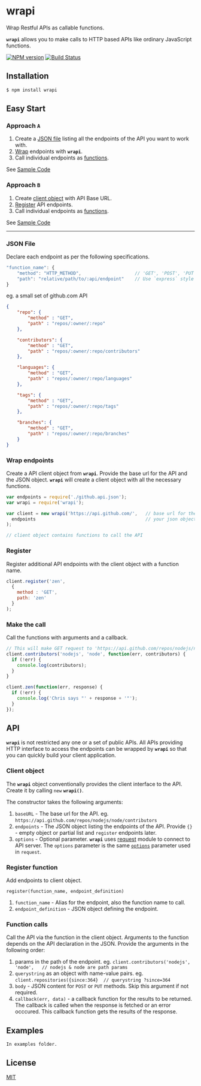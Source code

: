 wrapi
=====
Wrap Restful APIs as callable functions.

**`wrapi`** allows you to make calls to HTTP based APIs like ordinary JavaScript functions.

[![NPM version](https://img.shields.io/npm/v/wrapi.svg?style=flat)](https://www.npmjs.org/package/wrapi)
[![Build Status](https://img.shields.io/travis/palanik/wrapi.svg?style=flat)](https://travis-ci.org/palanik/wrapi.svg)

## Installation

```sh
$ npm install wrapi
```

## Easy Start

### Approach `A`
1. Create a [JSON file](#json-file) listing all the endpoints of the API you want to work with.
2. [Wrap](#wrap-endpoints) endpoints with **`wrapi`**.
3. Call individual endpoints as [functions](#make-the-call).

See [Sample Code](examples/github/sample1.js)

### Approach `B`
1. Create [client object](#client-object) with API Base URL.
2. [Register](#register) API endpoints.
3. Call individual endpoints as [functions](#make-the-call).

See [Sample Code](examples/github/sample2.js)

------

### JSON File
Declare each endpoint as per the following specifications.

```js
"function_name": {
	"method": "HTTP_METHOD",					// 'GET', 'POST', 'PUT', 'PATCH' or 'DELETE'
	"path": "relative/path/to/:api/endpoint"	// Use `express` style path params
}
```

eg. a small set of github.com API
```json
{
	"repo": {
		"method" : "GET",
		"path" : "repos/:owner/:repo"
	},

	"contributors": {
		"method" : "GET",
		"path" : "repos/:owner/:repo/contributors"
	},

	"languages": {
		"method" : "GET",
		"path" : "repos/:owner/:repo/languages"
	},

	"tags": {
		"method" : "GET",
		"path" : "repos/:owner/:repo/tags"
	},

	"branches": {
		"method" : "GET",
		"path" : "repos/:owner/:repo/branches"
	}
}
```

### Wrap endpoints
Create a API client object from **`wrapi`**. Provide the base url for the API and the JSON object.
**`wrapi`** will create a client object with all the necessary functions.

```js
var endpoints = require('./github.api.json');
var wrapi = require('wrapi');

var client = new wrapi('https://api.github.com/',	// base url for the API
  endpoints 										// your json object
);

// client object contains functions to call the API
```

### Register
Register additional API endpoints with the client object with a function name.

```js
client.register('zen', 
  {
    method : 'GET',
    path: 'zen'
  }
);
```

### Make the call
Call the functions with arguments and a callback.

```js
// This will make GET request to 'https://api.github.com/repos/nodejs/node/contributors'
client.contributors('nodejs', 'node', function(err, contributors) {
  if (!err) {
  	console.log(contributors);
  }
}

client.zen(function(err, response) {
  if (!err) {
    console.log('Chris says "' + response + '"');
  }
});

```

## API

**`wrapi`** is not restricted any one or a set of public APIs. All APIs providing HTTP interface to access the endpoints can be wrapped by **`wrapi`** so that you can quickly build your client application.

### Client object

The **`wrapi`** object conventionally provides the client interface to the API. Create it by calling `new` **`wrapi()`**.

The constructor takes the following arguments:

1. `baseURL` - The base url for the API. eg. `https://api.github.com/repos/nodejs/node/contributors`
2. `endpoints` - The JSON object listing the endpoints of the API. Provide `{}` - empty object or partial list and `register` endpoints later.
3. `options` - Optional parameter. **`wrapi`** uses [request](https://www.npmjs.com/package/request) module to connect to API server. The `options` parameter is the same [`options`](https://www.npmjs.com/package/request#requestoptions-callback) parameter used in `request`.

### Register function

Add endpoints to client object.
```
register(function_name, endpoint_definition)
```

1. `function_name` - Alias for the endpoint, also the function name to call.
2. `endpoint_definition` - JSON object defining the endpoint.


### Function calls

Call the API via the function in the client object.  Arguments to the function depends on the API declaration in the JSON. Provide the arguments in the following order:

1. params in the path of the endpoint. eg. `client.contributors('nodejs', 'node',   // nodejs & node are path params`
2. `querystring` as an object with name-value pairs. eg. `client.repositories({since:364}  // querystring ?since=364`
3. `body` - JSON content for  `POST` or `PUT` methods. Skip this argument if not required. 
4. `callback(err, data)` - a callback function for the results to be returned. The callback is called when the response is fetched or an error occcured. This callback function gets the results of the response.

## Examples

	In examples folder.

## License

  [MIT](LICENSE)
